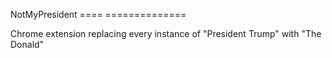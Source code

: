 NotMyPresident
==== ==============

Chrome extension replacing every instance of "President Trump" with "The Donald"

